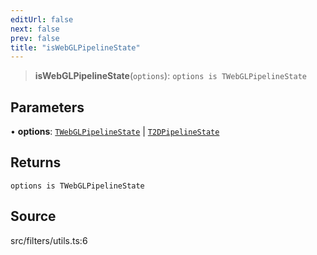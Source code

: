 ```yaml
---
editUrl: false
next: false
prev: false
title: "isWebGLPipelineState"
---
```


> **isWebGLPipelineState**(`options`): `options is TWebGLPipelineState`

## Parameters

• **options**: [`TWebGLPipelineState`](../type-aliases/TWebGLPipelineState.md) \| [`T2DPipelineState`](../type-aliases/T2DPipelineState.md)

## Returns

`options is TWebGLPipelineState`

## Source

src/filters/utils.ts:6
